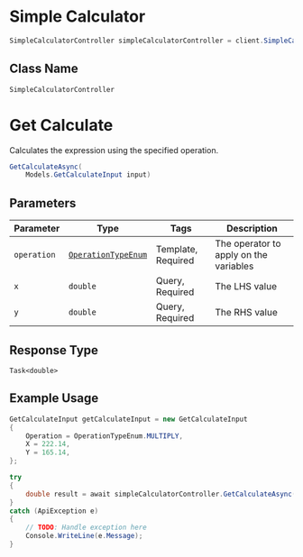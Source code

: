 # Simple Calculator

```csharp
SimpleCalculatorController simpleCalculatorController = client.SimpleCalculatorController;
```

## Class Name

`SimpleCalculatorController`


# Get Calculate

Calculates the expression using the specified operation.

```csharp
GetCalculateAsync(
    Models.GetCalculateInput input)
```

## Parameters

| Parameter | Type | Tags | Description |
|  --- | --- | --- | --- |
| `operation` | [`OperationTypeEnum`](../../doc/models/operation-type-enum.md) | Template, Required | The operator to apply on the variables |
| `x` | `double` | Query, Required | The LHS value |
| `y` | `double` | Query, Required | The RHS value |

## Response Type

`Task<double>`

## Example Usage

```csharp
GetCalculateInput getCalculateInput = new GetCalculateInput
{
    Operation = OperationTypeEnum.MULTIPLY,
    X = 222.14,
    Y = 165.14,
};

try
{
    double result = await simpleCalculatorController.GetCalculateAsync(getCalculateInput);
}
catch (ApiException e)
{
    // TODO: Handle exception here
    Console.WriteLine(e.Message);
}
```

